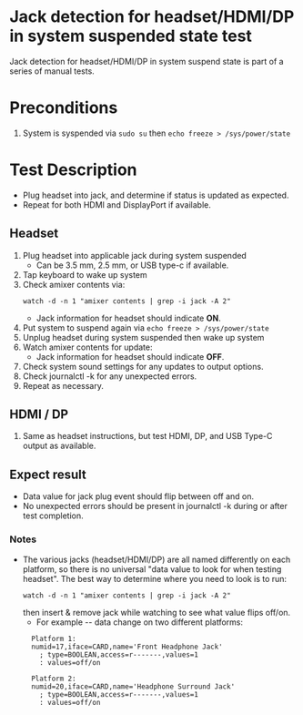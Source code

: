 # Jack detection for headset/HDMI/DP in system suspended state test
Jack detection for headset/HDMI/DP in system suspend state is part of a series of manual
tests.

# Preconditions
1. System is syspended via `sudo su` then `echo freeze > /sys/power/state`

# Test Description
* Plug headset into jack, and determine if status is updated as expected.
* Repeat for both HDMI and DisplayPort if available.

## Headset
1. Plug headset into applicable jack during system suspended
   - Can be 3.5 mm, 2.5 mm, or USB type-c if available.
2. Tap keyboard to wake up system
3. Check amixer contents via:
    ```
    watch -d -n 1 "amixer contents | grep -i jack -A 2"
    ```
    - Jack information for headset should indicate **ON**.
4. Put system to suspend again via `echo freeze > /sys/power/state`
5. Unplug headset during system suspended then wake up system
6. Watch amixer contents for update:
   - Jack information for headset should indicate **OFF**.
7. Check system sound settings for any updates to output options.
8. Check journalctl -k for any unexpected errors.
9. Repeat as necessary.

## HDMI / DP
1. Same as headset instructions, but test HDMI, DP, and USB Type-C output as
available.

## Expect result
* Data value for jack plug event should flip between off and on.
* No unexpected errors should be present in journalctl -k during or after test
completion.

### Notes
* The various jacks (headset/HDMI/DP) are all named differently on each platform,
    so there is no universal "data value to look for when testing headset". The
    best way to determine where you need to look is to run:
    ```
    watch -d -n 1 "amixer contents | grep -i jack -A 2"
    ```
    then insert & remove jack while watching to see what value flips off/on.
    * For example -- data change on two different platforms:
    ```
      Platform 1:
      numid=17,iface=CARD,name='Front Headphone Jack'
        ; type=BOOLEAN,access=r-------,values=1
        : values=off/on
    ```
    ```
      Platform 2:
      numid=20,iface=CARD,name='Headphone Surround Jack'
        ; type=BOOLEAN,access=r-------,values=1
        : values=off/on
    ```
